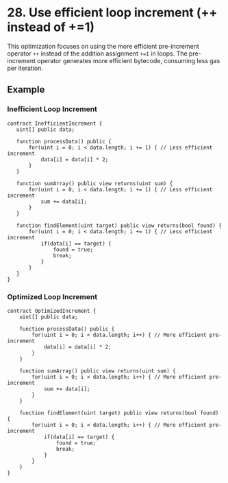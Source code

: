 # 28. Use efficient loop increment (++ instead of +=1)

This optimization focuses on using the more efficient pre-increment operator `++` instead of the addition assignment `+=1` in loops. The pre-increment operator generates more efficient bytecode, consuming less gas per iteration.

## Example

### Inefficient Loop Increment
```solidity
contract InefficientIncrement {
   uint[] public data;
   
   function processData() public {
       for(uint i = 0; i < data.length; i += 1) { // Less efficient increment
           data[i] = data[i] * 2;
       }
   }
   
   function sumArray() public view returns(uint sum) {
       for(uint i = 0; i < data.length; i += 1) { // Less efficient increment
           sum += data[i];
       }
   }
   
   function findElement(uint target) public view returns(bool found) {
       for(uint i = 0; i < data.length; i += 1) { // Less efficient increment
           if(data[i] == target) {
               found = true;
               break;
           }
       }
   }
}
```

### Optimized Loop Increment
```solidity
contract OptimizedIncrement {
    uint[] public data;
    
    function processData() public {
        for(uint i = 0; i < data.length; i++) { // More efficient pre-increment
            data[i] = data[i] * 2;
        }
    }
    
    function sumArray() public view returns(uint sum) {
        for(uint i = 0; i < data.length; i++) { // More efficient pre-increment
            sum += data[i];
        }
    }
    
    function findElement(uint target) public view returns(bool found) {
        for(uint i = 0; i < data.length; i++) { // More efficient pre-increment
            if(data[i] == target) {
                found = true;
                break;
            }
        }
    }
}
```